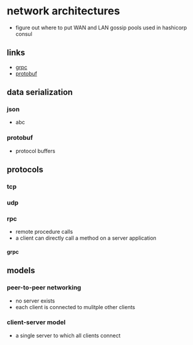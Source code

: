 # network architectures

- figure out where to put WAN and LAN gossip pools used in hashicorp consul

## links

- [grpc](https://grpc.io/)
- [protobuf](https://protobuf.dev/)

## data serialization

### json

- abc

### protobuf

- protocol buffers

## protocols

### tcp

### udp

### rpc

- remote procedure calls
- a client can directly call a method on a server application

#### grpc

## models

### peer-to-peer networking

- no server exists
- each client is connected to mulitple other clients

### client-server model

- a single server to which all clients connect
